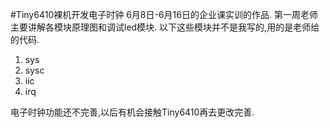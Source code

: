 #Tiny6410裸机开发电子时钟
6月8日-6月16日的企业课实训的作品.
第一周老师主要讲解各模块原理图和调试led模块.
以下这些模块并不是我写的,用的是老师给的代码.
1. sys
2. sysc
3. iic
4. irq

<tr/>
电子时钟功能还不完善,以后有机会接触Tiny6410再去更改完善.